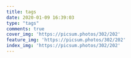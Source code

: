 ```yaml
---
title: tags
date: 2020-01-09 16:39:03
type: "tags"
comments: true
cover_img: 'https://picsum.photos/302/202'
feature_img: 'https://picsum.photos/302/202'
index_img: 'https://picsum.photos/302/202'
---
```

